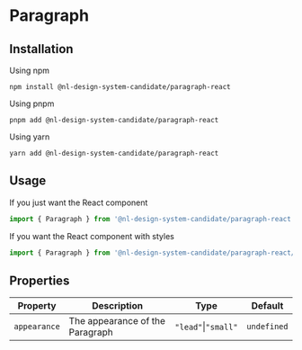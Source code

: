 <!-- @license CC0-1.0 -->


# Paragraph

## Installation

Using npm

```shell
npm install @nl-design-system-candidate/paragraph-react
```

Using pnpm

```shell
pnpm add @nl-design-system-candidate/paragraph-react
```

Using yarn

```shell
yarn add @nl-design-system-candidate/paragraph-react
```

## Usage

If you just want the React component

```typescript
import { Paragraph } from '@nl-design-system-candidate/paragraph-react';
```

If you want the React component with styles

```typescript
import { Paragraph } from '@nl-design-system-candidate/paragraph-react/css';
```

## Properties

| Property     | Description                     | Type                | Default     |
| ------------ | ------------------------------- | ------------------- | ----------- |
| `appearance` | The appearance of the Paragraph | `"lead"`\|`"small"` | `undefined` |

